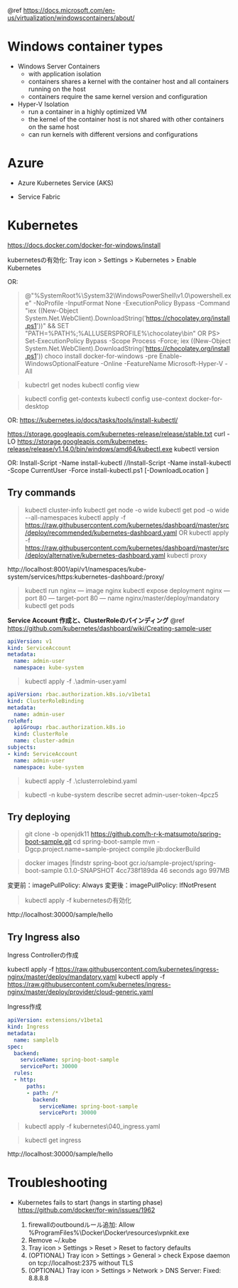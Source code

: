 
@ref https://docs.microsoft.com/en-us/virtualization/windowscontainers/about/

# Windows container types

- Windows Server Containers
  - with application isolation
  - containers shares a kernel with the container host and all containers running on the host
  - containers require the same kernel version and configuration
- Hyper-V Isolation
  - run a container in a highly optimized VM
  - the kernel of the container host is not shared with other containers on the same host
  - can run kernels with different versions and configurations


# Azure
- Azure Kubernetes Service (AKS)

- Service Fabric


# Kubernetes

https://docs.docker.com/docker-for-windows/install

kubernetesの有効化: Tray icon > Settings > Kubernetes > Enable Kubernetes


OR:
> @"%SystemRoot%\System32\WindowsPowerShell\v1.0\powershell.exe" -NoProfile -InputFormat None -ExecutionPolicy Bypass -Command "iex ((New-Object System.Net.WebClient).DownloadString('https://chocolatey.org/install.ps1'))" && SET "PATH=%PATH%;%ALLUSERSPROFILE%\chocolatey\bin"
OR
PS> Set-ExecutionPolicy Bypass -Scope Process -Force; iex ((New-Object System.Net.WebClient).DownloadString(‘https://chocolatey.org/install.ps1'))
> choco install docker-for-windows -pre
> Enable-WindowsOptionalFeature -Online -FeatureName Microsoft-Hyper-V -All

> kubectrl get nodes
> kubectl config view

> kubectl config get-contexts
> kubectl config use-context docker-for-desktop

OR:
https://kubernetes.io/docs/tasks/tools/install-kubectl/

https://storage.googleapis.com/kubernetes-release/release/stable.txt
curl -LO https://storage.googleapis.com/kubernetes-release/release/v1.14.0/bin/windows/amd64/kubectl.exe
kubectl version

OR:
Install-Script -Name install-kubectl 
//Install-Script -Name install-kubectl -Scope CurrentUser -Force install-kubectl.ps1 [-DownloadLocation <path>]



## Try commands
> kubectl cluster-info
> kubectl get node -o wide
> kubectl get pod -o wide --all-namespaces
> kubectl apply -f https://raw.githubusercontent.com/kubernetes/dashboard/master/src/deploy/recommended/kubernetes-dashboard.yaml
OR
> kubectl apply -f https://raw.githubusercontent.com/kubernetes/dashboard/master/src/deploy/alternative/kubernetes-dashboard.yaml
> kubectl proxy

http://localhost:8001/api/v1/namespaces/kube-system/services/https:kubernetes-dashboard:/proxy/


> kubectl run nginx — image nginx
> kubectl expose deployment nginx — port 80 — target-port 80 — name nginx/master/deploy/mandatory
> kubectl get pods


**Service Account 作成と、ClusterRoleのバインディング**
@ref https://github.com/kubernetes/dashboard/wiki/Creating-sample-user

```admin-user.yaml
apiVersion: v1
kind: ServiceAccount
metadata:
  name: admin-user
  namespace: kube-system
```

> kubectl apply -f .\admin-user.yaml

``` clusterrolebind.yaml
apiVersion: rbac.authorization.k8s.io/v1beta1
kind: ClusterRoleBinding
metadata:
  name: admin-user
roleRef:
  apiGroup: rbac.authorization.k8s.io
  kind: ClusterRole
  name: cluster-admin
subjects:
- kind: ServiceAccount
  name: admin-user
  namespace: kube-system
```

> kubectl apply -f .\clusterrolebind.yaml

> kubectl -n kube-system describe secret admin-user-token-4pcz5




## Try deploying
> git clone -b openjdk11 https://github.com/h-r-k-matsumoto/spring-boot-sample.git
> cd spring-boot-sample
> mvn -Dgcp.project.name=sample-project  compile jib:dockerBuild

>docker images |findstr spring-boot
gcr.io/sample-project/spring-boot-sample   0.1.0-SNAPSHOT      4cc738f189da        46 seconds ago      997MB


変更前：imagePullPolicy: Always
変更後：imagePullPolicy: IfNotPresent

> kubectl apply -f kubernetesの有効化

http://localhost:30000/sample/hello


## Try Ingress also

Ingress Controllerの作成

kubectl apply -f https://raw.githubusercontent.com/kubernetes/ingress-nginx/master/deploy/mandatory.yaml
kubectl apply -f https://raw.githubusercontent.com/kubernetes/ingress-nginx/master/deploy/provider/cloud-generic.yaml

Ingress作成

``` 040_ingress.yaml
apiVersion: extensions/v1beta1
kind: Ingress
metadata:
  name: samplelb
spec:
  backend:
    serviceName: spring-boot-sample
    servicePort: 30000
  rules:
  - http:
      paths:
      - path: /*
        backend:
          serviceName: spring-boot-sample
          servicePort: 30000
```
> kubectl apply -f kubernetes\040_ingress.yaml

> kubectl get ingress

http://localhost:30000/sample/hello



# Troubleshooting

- Kubernetes fails to start (hangs in starting phase)
  https://github.com/docker/for-win/issues/1962

  1. firewallのoutboundルール追加: Allow %ProgramFiles%\Docker\Docker\resources\vpnkit.exe
  2. Remove ~/.kube
  3. Tray icon > Settings > Reset > Reset to factory defaults
  4. (OPTIONAL) Tray icon > Settings > General > check Expose daemon on tcp://localhost:2375 without TLS
  5. (OPTIONAL) Tray icon > Settings > Network > DNS Server: Fixed: 8.8.8.8

